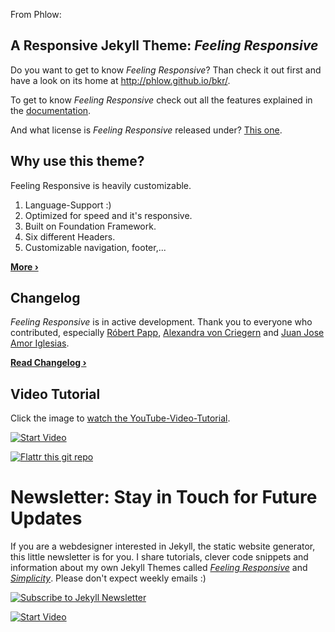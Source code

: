 
From Phlow:

## A Responsive Jekyll Theme: *Feeling Responsive*

Do you want to get to know *Feeling Responsive*? Than check it out first and have a look on its home at  <http://phlow.github.io/bkr/>.

To get to know *Feeling Responsive* check out all the features explained in the [documentation][1].

And what license is *Feeling Responsive* released under? [This one][2].

## Why use this theme?

Feeling Responsive is heavily customizable.

1. Language-Support :)
2. Optimized for speed and it's responsive.
3. Built on Foundation Framework.
4. Six different Headers.
5. Customizable navigation, footer,...

**[More ›][3]**

## Changelog

*Feeling Responsive* is in active development. Thank you to everyone who contributed, especially [Róbert Papp][5], [Alexandra von Criegern](https://github.com/plutonik-a) and [Juan Jose Amor Iglesias](https://github.com/jjamor).

**[Read Changelog ›][6]**

## Video Tutorial

Click the image to [watch the YouTube-Video-Tutorial][4].

[![Start Video](https://github.com/Phlow/bkr/blob/gh-pages/images/video-bkr-tutorial-frontpage.jpg)](https://www.youtube.com/watch?v=rLS-BEvlEyY)

[![Flattr this git repo](https://api.flattr.com/button/flattr-badge-large.png)](https://flattr.com/submit/auto?user_id=Phlow&url=https://github.com/Phlow/bkr&title=Support%20Feeling%20Responsive%20Jekyll%20Theme&language=en_GB&tags=github,jekyll,theme,webdesign&category=software)

# Newsletter: Stay in Touch for Future Updates

If you are a webdesigner interested in Jekyll, the static website generator, this little newsletter is for you. I share tutorials, clever code snippets and information about my own Jekyll Themes called [*Feeling Responsive*][7] and [*Simplicity*][8]. Please don't expect weekly emails :)

[![Subscribe to Jekyll Newsletter](https://phlow.github.io/static/tinyletter_subscribe_button.png)](https://tinyletter.com/bkr)


[![Start Video](https://github.com/Phlow/bkr/blob/gh-pages/images/video-bkr-1280x720.jpg)](https://www.youtube.com/embed/3b5zCFSmVvU)

 [1]: http://phlow.github.io/bkr/documentation/
 [2]: https://github.com/Phlow/bkr/blob/gh-pages/LICENSE
 [3]: http://phlow.github.io/bkr/info/
 [4]: https://www.youtube.com/watch?v=rLS-BEvlEyY
 [5]: https://github.com/TWiStErRob
 [6]: https://phlow.github.io/bkr/changelog/
 [7]: http://phlow.github.io/bkr/
 [8]: http://phlow.github.io/simplicity/
 [9]: #
 [10]: #

